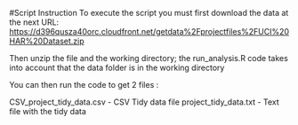 #Script Instruction
To execute the script you must first download the data at the next URL:
https://d396qusza40orc.cloudfront.net/getdata%2Fprojectfiles%2FUCI%20HAR%20Dataset.zip

Then unzip the file and the working directory; the run_analysis.R code takes into account that the data folder is in the working directory

You can then run the code to get 2 files :

CSV_project_tidy_data.csv - CSV Tidy data file
project_tidy_data.txt - Text file with the tidy data

